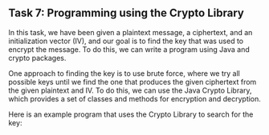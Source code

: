 <h2>Task 7: Programming using the Crypto Library</h2>
<p>In this task, we have been given a plaintext message, a ciphertext, and an initialization vector (IV), and our goal is to find the key that was used to encrypt the message. To do this, we can write a program using Java and crypto packages.

One approach to finding the key is to use brute force, where we try all possible keys until we find the one that produces the given ciphertext from the given plaintext and IV. To do this, we can use the Java Crypto Library, which provides a set of classes and methods for encryption and decryption.

Here is an example program that uses the Crypto Library to search for the key:

```

```
</p>
